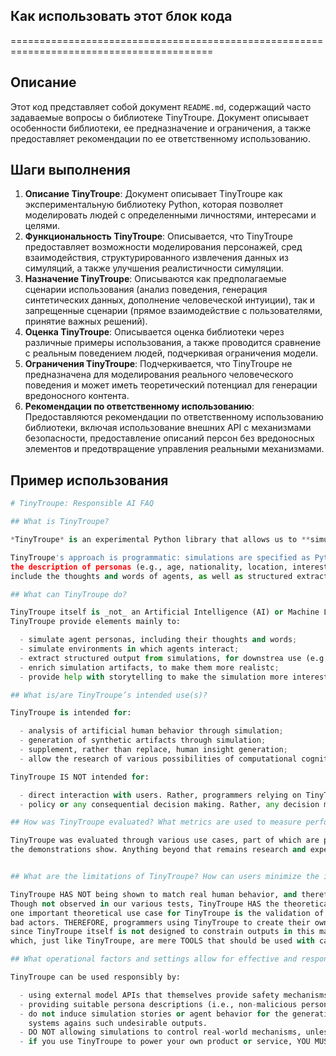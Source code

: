 ## Как использовать этот блок кода
=========================================================================================

Описание
-------------------------
Этот код представляет собой документ `README.md`, содержащий часто задаваемые вопросы о библиотеке TinyTroupe. Документ описывает особенности библиотеки, ее предназначение и ограничения, а также предоставляет рекомендации по ее ответственному использованию.

Шаги выполнения
-------------------------
1. **Описание TinyTroupe**: Документ описывает TinyTroupe как экспериментальную библиотеку Python, которая позволяет моделировать людей с определенными личностями, интересами и целями. 
2. **Функциональность TinyTroupe**: Описывается, что TinyTroupe предоставляет возможности моделирования персонажей, сред взаимодействия, структурированного извлечения данных из симуляций, а также улучшения реалистичности симуляции.
3. **Назначение TinyTroupe**:  Описываются как предполагаемые сценарии использования (анализ поведения, генерация синтетических данных, дополнение человеческой интуиции), так и запрещенные сценарии (прямое взаимодействие с пользователями, принятие важных решений).
4. **Оценка TinyTroupe**:  Описывается оценка библиотеки через различные примеры использования, а также проводится сравнение с реальным поведением людей, подчеркивая ограничения модели.
5. **Ограничения TinyTroupe**:  Подчеркивается, что TinyTroupe не предназначена для моделирования реального человеческого поведения и может иметь теоретический потенциал для генерации вредоносного контента.
6. **Рекомендации по ответственному использованию**:  Предоставляются рекомендации по ответственному использованию библиотеки, включая использование внешних API с механизмами безопасности, предоставление описаний персон без вредоносных элементов и предотвращение управления реальными механизмами.

Пример использования
-------------------------

```python
# TinyTroupe: Responsible AI FAQ

## What is TinyTroupe?

*TinyTroupe* is an experimental Python library that allows us to **simulate** people with specific personalities, interests, and goals. These artificial agents - `TinyPerson`s - can listen to us and one another, reply back, and go about their lives in simulated `TinyWorld` environments. This is achieved by leveraging the power of Language Models (LLMs), notably GPT-4, to generate realistic simulated behavior. This allow us to investigate a wide range of **realistic interactions** and **consumer types**, with **highly customizable personas**, under **conditions of our choosing**. The focus is thus on *understanding* human behavior and not on directly *supporting it* (like, say, AI assistants do) -- this results in, among other things, specialized mechanisms and design choices that make sense only in a simulation setting. This has impact for Resonsible AI aspects as described in the rest of this FAQ.

TinyTroupe's approach is programmatic: simulations are specified as Python programs using TinyTroupe elements, and then executed. Inputs to the simulation include
the description of personas (e.g., age, nationality, location, interests, job, etc.) and conversations (e.g., the programmer can "talk" to agents). Outputs
include the thoughts and words of agents, as well as structured extractions from those (e.g., a summary of the conversations).

## What can TinyTroupe do?

TinyTroupe itself is _not_ an Artificial Intelligence (AI) or Machine Learning (ML) model. Instead, it relies on external APIs to power its intelligent capabilities. With that, 
TinyTroupe provide elements mainly to:

  - simulate agent personas, including their thoughts and words;
  - simulate environments in which agents interact;
  - extract structured output from simulations, for downstrea use (e.g., a JSON with various items extracted);
  - enrich simulation artifacts, to make them more realistc;
  - provide help with storytelling to make the simulation more interesting.

## What is/are TinyTroupe’s intended use(s)?

TinyTroupe is intended for:

  - analysis of artificial human behavior through simulation;
  - generation of synthetic artifacts through simulation;
  - supplement, rather than replace, human insight generation;
  - allow the research of various possibilities of computational cognitive architectures, which might or might not reflect actual human cognition.

TinyTroupe IS NOT intended for:

  - direct interaction with users. Rather, programmers relying on TinyTroupe for products should create their own layer of responsible AI to ensure simulation results are suitable.
  - policy or any consequential decision making. Rather, any decision made using TinyTroupe simulations should consider that the simulation results might not reflect reality and as such must be used very carefully for anything that has real world impact.

## How was TinyTroupe evaluated? What metrics are used to measure performance?

TinyTroupe was evaluated through various use cases, part of which are provided as examples in the library. It is suitable to use under those scenarios to the extent that
the demonstrations show. Anything beyond that remains research and experimental work. Extensive unit and scenario testing are also part of the library.


## What are the limitations of TinyTroupe? How can users minimize the impact of TinyTroupe’s limitations when using the system?

TinyTroupe HAS NOT being shown to match real human behavior, and therefore any such possibility reamains mere research or experimental investigation.
Though not observed in our various tests, TinyTroupe HAS the theoretical potential of generating output that can be considered malicious. The reason for this is that
one important theoretical use case for TinyTroupe is the validation of **other** AI systems against such malicious outputs, so it nothing restricts it from simulating
bad actors. THEREFORE, programmers using TinyTroupe to create their own products or service on top of it MUST provide their own Responsible AI safeguards,
since TinyTroupe itself is not designed to constrain outputs in this manner. This is THE SAME CASE for any other foundational LLM library such as LangChain or Semantic Kernel,
which, just like TinyTroupe, are mere TOOLS that should be used with care.

## What operational factors and settings allow for effective and responsible use of TinyTroupe?

TinyTroupe can be used responsibly by:

  - using external model APIs that themselves provide safety mechanisms (e.g., Azure OpenAI provide extensive resources to that end).
  - providing suitable persona descriptions (i.e., non-malicious personas);
  - do not induce simulation stories or agent behavior for the generation of malicious content. If this is done, be fully aware that THE ONLY allowed use for that is the validadion of other AI
    systems agains such undesirable outputs.
  - DO NOT allowing simulations to control real-world mechanisms, unless appropriate damange control mechanisms are in place to prevent actual harm from happening.
  - if you use TinyTroupe to power your own product or service, YOU MUST provide your own Responsible AI safeguards, such as output verification.

```